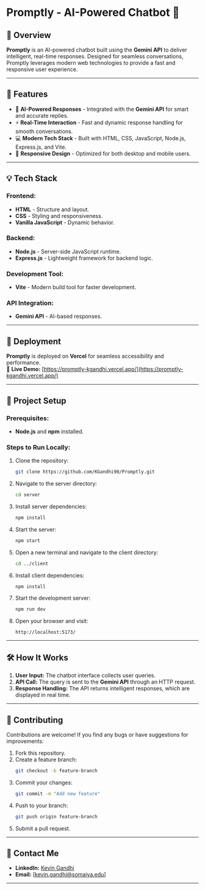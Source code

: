 # **Promptly** - AI-Powered Chatbot 🤖  

## 🚀 **Overview**  
**Promptly** is an AI-powered chatbot built using the **Gemini API** to deliver intelligent, real-time responses. Designed for seamless conversations, Promptly leverages modern web technologies to provide a fast and responsive user experience.  

---  

## 🌟 **Features**  
- 🧠 **AI-Powered Responses** - Integrated with the **Gemini API** for smart and accurate replies.  
- ⚡ **Real-Time Interaction** - Fast and dynamic response handling for smooth conversations.  
- 💻 **Modern Tech Stack** - Built with HTML, CSS, JavaScript, Node.js, Express.js, and Vite.  
- 📱 **Responsive Design** - Optimized for both desktop and mobile users.  

---  

## 💡 **Tech Stack**  

### **Frontend:**  
- **HTML** - Structure and layout.  
- **CSS** - Styling and responsiveness.  
- **Vanilla JavaScript** - Dynamic behavior.  

### **Backend:**  
- **Node.js** - Server-side JavaScript runtime.  
- **Express.js** - Lightweight framework for backend logic.  

### **Development Tool:**  
- **Vite** - Modern build tool for faster development.  

### **API Integration:**  
- **Gemini API** - AI-based responses.  

---  

## 🚀 **Deployment**  
**Promptly** is deployed on **Vercel** for seamless accessibility and performance.  
🔗 **Live Demo:** [https://promptly-kgandhi.vercel.app/](https://promptly-kgandhi.vercel.app/)  

---  

## 📂 **Project Setup**  

### **Prerequisites:**  
- **Node.js** and **npm** installed.  

### **Steps to Run Locally:**  
1. Clone the repository:  
   ```bash
   git clone https://github.com/KGandhi90/Promptly.git
   ```
2. Navigate to the server directory:  
   ```bash
   cd server
   ```
3. Install server dependencies:  
   ```bash
   npm install
   ```
4. Start the server:  
   ```bash
   npm start
   ```
5. Open a new terminal and navigate to the client directory:  
   ```bash
   cd ../client
   ```
6. Install client dependencies:  
   ```bash
   npm install
   ```
7. Start the development server:  
   ```bash
   npm run dev
   ```
8. Open your browser and visit:  
   ```
   http://localhost:5173/
   ```

---  

## 🛠️ **How It Works**  
1. **User Input:** The chatbot interface collects user queries.  
2. **API Call:** The query is sent to the **Gemini API** through an HTTP request.  
3. **Response Handling:** The API returns intelligent responses, which are displayed in real time.  

---  

## 📝 **Contributing**  
Contributions are welcome! If you find any bugs or have suggestions for improvements:  
1. Fork this repository.  
2. Create a feature branch:  
   ```bash
   git checkout -b feature-branch
   ```
3. Commit your changes:  
   ```bash
   git commit -m "Add new feature"
   ```
4. Push to your branch:  
   ```bash
   git push origin feature-branch
   ```
5. Submit a pull request.  

---  

## 📧 **Contact Me**  
- **LinkedIn:** [Kevin Gandhi](https://www.linkedin.com/in/kevin-gandhi-208617320/)  
- **Email:** [kevin.gandhi@somaiya.edu]  

---  
